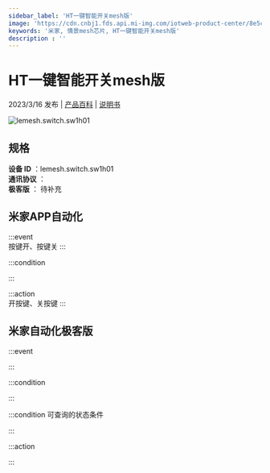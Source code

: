 ```yaml
---
sidebar_label: 'HT一键智能开关mesh版'
image: 'https://cdn.cnbj1.fds.api.mi-img.com/iotweb-product-center/8e5c5189af55982cb3f3c2aec44030d4_1669183394711.png?GalaxyAccessKeyId=AKVGLQWBOVIRQ3XLEW&Expires=9223372036854775807&Signature=oPG9kOqtR6gdpnCRDX1T3KFmKsU='
keywords: '米家, 情景mesh芯片, HT一键智能开关mesh版'
description : ''
---
```

# HT一键智能开关mesh版

2023/3/16 发布 | [产品百科](https://home.mi.com/webapp/content/baike/product/index.html?model=lemesh.switch.sw1h01/) | [说明书](https://home.mi.com/views/introduction.html?model=lemesh.switch.sw1h01&region=cn)

![lemesh.switch.sw1h01](https://cdn.cnbj1.fds.api.mi-img.com/iotweb-product-center/8e5c5189af55982cb3f3c2aec44030d4_1669183394711.png?GalaxyAccessKeyId=AKVGLQWBOVIRQ3XLEW&Expires=9223372036854775807&Signature=oPG9kOqtR6gdpnCRDX1T3KFmKsU=)

## 规格  
> 
**设备 ID** ：lemesh.switch.sw1h01  
**通讯协议** ：  
**极客版**  ： 待补充 


## 米家APP自动化  

:::event  
按键开、按键关
:::

:::condition  

:::

:::action   
开按键、关按键
:::

## 米家自动化极客版  

:::event  

:::

:::condition  

:::

:::condition 可查询的状态条件  

:::

:::action  

:::

        
